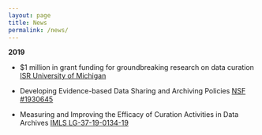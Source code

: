 ```yaml
---
layout: page
title: News
permalink: /news/
---
```


**2019**

* $1 million in grant funding for groundbreaking research on data curation [ISR University of Michigan](https://isr.umich.edu/news-events/news-releases/1-million-in-grant-funding-for-groundbreaking-research-on-data-curation/)

* Developing Evidence-based Data Sharing and Archiving Policies [NSF #1930645](https://nsf.gov/awardsearch/showAward?AWD_ID=1930645&HistoricalAwards=false)

* Measuring and Improving the Efficacy of Curation Activities in Data Archives [IMLS LG-37-19-0134-19](https://www.imls.gov/grants/awarded/lg-37-19-0134-19)

[jekyll-organization]: https://github.com/jekyll
